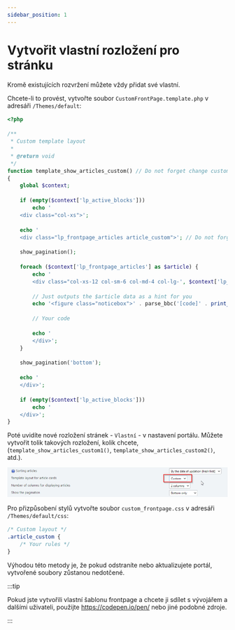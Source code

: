 ```yaml
---
sidebar_position: 1
---
```


# Vytvořit vlastní rozložení pro stránku

Kromě existujících rozvržení můžete vždy přidat své vlastní.

Chcete-li to provést, vytvořte soubor `CustomFrontPage.template.php` v adresáři `/Themes/default`:

```php {8,17}
<?php

/**
 * Custom template layout
 *
 * @return void
 */
function template_show_articles_custom() // Do not forget change custom name *custom* for your layout
{
    global $context;

    if (empty($context['lp_active_blocks']))
        echo '
    <div class="col-xs">';

    echo '
    <div class="lp_frontpage_articles article_custom">'; // Do not forget change custom class *article_custom* for your layout

    show_pagination();

    foreach ($context['lp_frontpage_articles'] as $article) {
        echo '
        <div class="col-xs-12 col-sm-6 col-md-4 col-lg-', $context['lp_frontpage_num_columns'], ' col-xl-', $context['lp_frontpage_num_columns'], '">';

        // Just outputs the $article data as a hint for you
        echo '<figure class="noticebox">' . parse_bbc('[code]' . print_r($article, true) . '[/code]') . '</figure>';

        // Your code

        echo '
        </div>';
    }

    show_pagination('bottom');

    echo '
    </div>';

    if (empty($context['lp_active_blocks']))
        echo '
    </div>';
}

```

Poté uvidíte nové rozložení stránek - `Vlastní` - v nastavení portálu. Můžete vytvořit tolik takových rozložení, kolik chcete, (`template_show_articles_custom1()`, `template_show_articles_custom2()`, atd.).

![Vybrat vlastní šablonu](set_custom_template.png)

Pro přizpůsobení stylů vytvořte soubor `custom_frontpage.css` v adresáři `/Themes/default/css`:

```css {3}
/* Custom layout */
.article_custom {
    /* Your rules */
}
```

Výhodou této metody je, že pokud odstraníte nebo aktualizujete portál, vytvořené soubory zůstanou nedotčené.

:::tip

Pokud jste vytvořili vlastní šablonu frontpage a chcete ji sdílet s vývojářem a dalšími uživateli, použijte https://codepen.io/pen/ nebo jiné podobné zdroje.

:::
